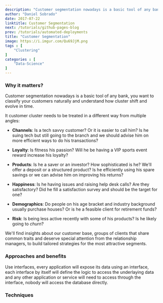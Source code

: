 ```yaml
---
description: "Customer segmentation nowadays is a basic tool of any bank, you want to classify your customers naturally and understand how cluster shift and evolve in time. We'll find insights about our customer base, groups of clients that share common traits and deserve special attention from the relationship managers, to build tailored strategies for the most attractive segments."
author: "Daniel Sobrado"
date: 2017-07-22
linktitle: Customer Segmentation
next: /tutorials/github-pages-blog
prev: /tutorials/automated-deployments
title: "Customer Segmentation"
image: https://i.imgur.com/Qu69JjM.png
tags : [
    "Clustering"
]
categories : [
    "Data-Science"
]
---
```


### Why it matters?

Customer segmentation nowadays is a basic tool of any bank, you want to classify your customers naturally and understand how cluster shift and evolve in time.

It customer cluster needs to be treated in a different way from multiple angles:

- **Channels**: Is a tech savvy customer? Or it is easier to call him? Is he suing tech but still going to the branch and we should advise him on more efficient ways to do his transactions?
- **Loyalty**:  Is fitness his passion? Will he be having a VIP sports event reward increase his loyalty?
- **Products**: Is he a saver or an investor? How sophisticated is he? We'll offer a deposit or a structured product? Is he efficiently using his spare savings or we can advise him on improving his returns?
- **Happiness**:  Is he having issues and raising help desk calls? Are they satisfactory? Did he fill a satisfaction survey and should be the target for one?
- **Demographics**: Do people on his age bracket and industry background usually purchase houses? Or is he a feasible client for retirement funds?

- **Risk**:  Is being less active recently with some of his products? Is he likely going to *churn*?

We'll find insights about our customer base, groups of clients that share common traits and deserve special attention from the relationship managers, to build tailored strategies for the most attractive segments.

### Approaches and benefits

Use interfaces, every application will expose its data using an interface, each interface by itself will define the logic to access the underlaying data and any other application or service will need to access through the interface, nobody will access the database directly.



### Techniques




